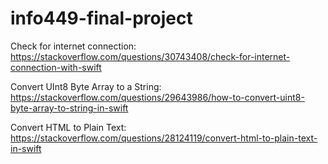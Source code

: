 # info449-final-project

Check for internet connection:
https://stackoverflow.com/questions/30743408/check-for-internet-connection-with-swift

Convert UInt8 Byte Array to a String:
https://stackoverflow.com/questions/29643986/how-to-convert-uint8-byte-array-to-string-in-swift

Convert HTML to Plain Text:
https://stackoverflow.com/questions/28124119/convert-html-to-plain-text-in-swift
